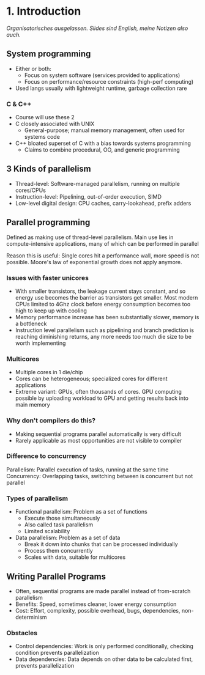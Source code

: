 # 1. Introduction
*Organisatorisches ausgelassen. Slides sind English,*
*meine Notizen also auch.*


## System programming
- Either or both:
    - Focus on system software (services provided to applications)
    - Focus on performance/resource constraints (high-perf computing)
- Used langs usually with lightweight runtime, garbage collection rare

### C & C++
- Course will use these 2
- C closely associated with UNIX
    - General-purpose; manual memory management, often used for 
      systems code
- C++ bloated superset of C with a bias towards systems programming
    - Claims to combine procedural, OO, and generic programming


## 3 Kinds of parallelism
- Thread-level: Software-managed parallelism, running on multiple cores/CPUs
- Instruction-level: Pipelining, out-of-order execution, SIMD
- Low-level digital design: CPU caches, carry-lookahead, prefix adders


##  Parallel programming
Defined as making use of thread-level parallelism.
Main use lies in compute-intensive applications, many of which
can be performed in parallel

Reason this is useful: Single cores hit a performance wall,
more speed is not possible. Moore's law of exponential
growth does not apply anymore.

### Issues with faster unicores
- With smaller transistors, the leakage current stays constant, and
  so energy use becomes the barrier as transistors get smaller. 
  Most modern CPUs limited to 4Ghz clock before energy consumption
  becomes too high to keep up with cooling
- Memory performance increase has been substantially slower,
  memory is a bottleneck
- Instruction level parallelism such as pipelining and branch
  prediction is reaching diminishing returns,
  any more needs too much die size to be worth implementing

### Multicores
- Multiple cores in 1 die/chip
- Cores can be heterogeneous; specialized cores for different applications
- Extreme variant: GPUs, often thousands of cores. GPU computing
  possible by uploading workload to GPU and getting results
  back into main memory

### Why don't compilers do this?
- Making sequential programs parallel automatically is very difficult
- Rarely applicable as most opportunities are not visible to compiler

### Difference to concurrency
Parallelism: Parallel execution of tasks, running at the same time  
Concurrency: Overlapping tasks, switching between is concurrent but
not parallel

### Types of parallelism
- Functional parallelism: Problem as a set of functions
    - Execute those simultaneously
    - Also called task parallelism
    - Limited scalability
- Data parallelism: Problem as a set of data
    - Break it down into chunks that can be processed individually
    - Process them concurrently
    - Scales with data, suitable for multicores


## Writing Parallel Programs
- Often, sequential programs are made parallel instead of from-scratch
  parallelism
- Benefits: Speed, sometimes cleaner, lower energy consumption
- Cost: Effort, complexity, possible overhead, bugs, dependencies,
  non-determinism

### Obstacles
- Control dependencies: Work is only performed conditionally,
  checking condition prevents parallelization
- Data dependencies: Data depends on other data to be calculated
  first, prevents parallelization

